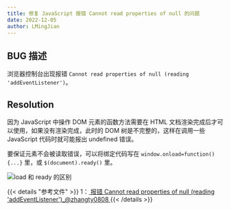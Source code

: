 ```yaml
---
title: 修复 JavaScript 报错 Cannot read properties of null 的问题
date: 2022-12-05
author: LMingJian
---
```


## BUG 描述

浏览器控制台出现报错 `Cannot read properties of null (reading 'addEventListener')`。

## Resolution

因为 JavaScript 中操作 DOM 元素的函数方法需要在 HTML 文档渲染完成后才可以使用，如果没有渲染完成，此时的 DOM 树是不完整的，这样在调用一些 JavaScript 代码时就可能报出 undefined 错误。

要保证元素不会被读取错误，可以将绑定代码写在 `window.οnlοad=function(){...}` 里，或 `$(document).ready()` 里。

![load 和 ready 的区别](/images/drawingbed/img/202212051957191.png)

{{< details "参考文件" >}} 
1：[ 报错 Cannot read properties of null (reading 'addEventListener')_@zhangty0808 ](https://blog.csdn.net/qq_42101569/article/details/126431123)
{{< /details >}}